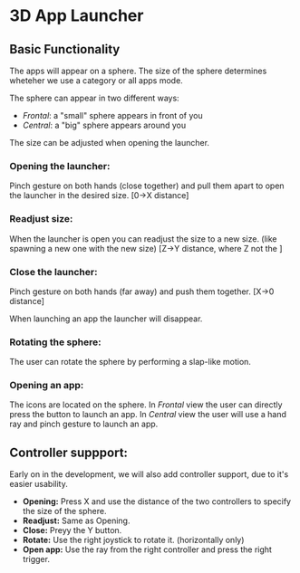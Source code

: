 # 3D App Launcher

## Basic Functionality

The apps will appear on a sphere. The size of the sphere determines wheteher we use a category or all apps mode.

The sphere can appear in two different ways:

- *Frontal*: a "small" sphere appears in front of you
- *Central*: a "big" sphere appears around you

The size can be adjusted when opening the launcher.

### Opening the launcher:

Pinch gesture on both hands (close together) and  pull them apart to open the launcher in the desired size. [0->X distance]

### Readjust size:

When the launcher is open you can readjust the size to a new size. (like spawning a new one with the new size) [Z->Y distance, where Z not the ]

### Close the launcher:

Pinch gesture on both hands (far away) and push them together. [X->0 distance]

When launching an app the launcher will disappear.

### Rotating the sphere:

The user can rotate the sphere by performing a slap-like motion.

### Opening an app:

The icons are located on the sphere. In *Frontal* view the user can directly press the button to launch an app. In *Central* view the user will use a hand ray and pinch gesture to launch an app.

## Controller suppport:

Early on in the development, we will also add controller support, due to it's easier usability.

- **Opening:** Press X and use the distance of the two controllers to specify the size of the sphere.
- **Readjust:** Same as Opening.
- **Close:** Preyy the Y button.
- **Rotate:** Use the right joystick to rotate it. (horizontally only)
- **Open app:** Use the ray from the right controller and press the right trigger.

